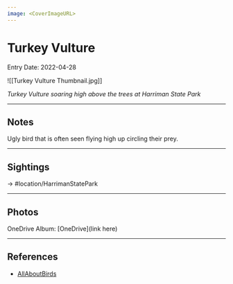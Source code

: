 ```yaml
---
image: <CoverImageURL>
---
```


# Turkey Vulture
Entry Date: 2022-04-28

![[Turkey Vulture Thumbnail.jpg]]

*Turkey Vulture soaring high above the trees at Harriman State Park*

---------------------------------------------------------------
## Notes
Ugly bird that is often seen flying high up circling their prey.

---------------------------------------------------------------
## Sightings

-> #location/HarrimanStatePark

---------------------------------------------------------------
## Photos
OneDrive Album: [OneDrive](link here)

---------------------------------------------------------------
## References
- [AllAboutBirds](https://www.allaboutbirds.org/guide/Turkey_Vulture/overview)